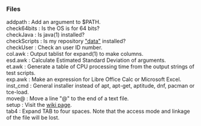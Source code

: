 ### Files
addpath : Add an argument to $PATH.  
check64bits : Is the OS is for 64 bits?  
checkJava : Is java(1) installed?  
checkScripts : Is my repository ["data"](https://gitlab.com/qmisort/data) installed?  
checkUser : Check an user ID number.  
col.awk : Output tablist for expand(1) to make columns.  
esd.awk : Calculate Estimated Standard Deviation of arguments.  
et.awk : Generate a table of CPU processing time from the output strings of test scripts.  
exp.awk : Make an expression for Libre Office Calc or Microsoft Excel.  
inst_cmd : General installer instead of apt, apt-get, aptitude, dnf, pacman or tce-load.  
move@ : Move a line "@" to the end of a text file.  
setup : Visit the [wiki page](https://gitlab.com/qmisort/scripts/wiki).  
tab4 : Expand TAB to four spaces. Note that the access mode and linkage of the file will be lost.  
